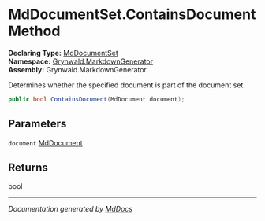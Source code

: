 ﻿<!--  
  <auto-generated>   
    The contents of this file were generated by a tool.  
    Changes to this file may be list if the file is regenerated  
  </auto-generated>   
-->

# MdDocumentSet.ContainsDocument Method

**Declaring Type:** [MdDocumentSet](../index.md)  
**Namespace:** [Grynwald.MarkdownGenerator](../../index.md)  
**Assembly:** Grynwald.MarkdownGenerator

Determines whether the specified document is part of the document set.

```csharp
public bool ContainsDocument(MdDocument document);
```

## Parameters

`document`  [MdDocument](../../MdDocument/index.md)

## Returns

bool

___

*Documentation generated by [MdDocs](https://github.com/ap0llo/mddocs)*

